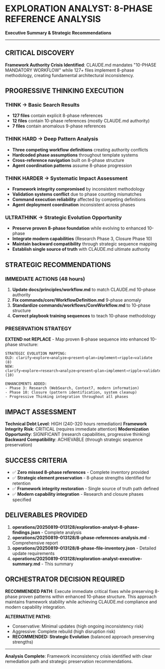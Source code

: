 # EXPLORATION ANALYST: 8-PHASE REFERENCE ANALYSIS
**Executive Summary & Strategic Recommendations**

---

## CRITICAL DISCOVERY

**Framework Authority Crisis Identified**: CLAUDE.md mandates "10-PHASE MANDATORY WORKFLOW" while 127+ files implement 8-phase methodology, creating fundamental architectural inconsistency.

## PROGRESSIVE THINKING EXECUTION

### THINK → Basic Search Results  
- **127 files** contain explicit 8-phase references
- **12 files** contain 10-phase references (mostly CLAUDE.md authority)
- **7 files** contain anomalous 9-phase references

### THINK HARD → Deep Pattern Analysis
- **Three competing workflow definitions** creating authority conflicts
- **Hardcoded phase assumptions** throughout template systems
- **Cross-reference navigation** built on 8-phase structure
- **Agent coordination patterns** assume 8-phase progression

### THINK HARDER → Systematic Impact Assessment
- **Framework integrity compromised** by inconsistent methodology
- **Validation systems conflict** due to phase counting mismatches  
- **Command execution reliability** affected by competing definitions
- **Agent deployment coordination** inconsistent across phases

### ULTRATHINK → Strategic Evolution Opportunity
- **Preserve proven 8-phase foundation** while evolving to enhanced 10-phase
- **Integrate modern capabilities** (Research Phase 3, Closure Phase 10)
- **Maintain backward compatibility** through strategic sequence mapping
- **Establish single source of truth** with CLAUDE.md ultimate authority

## STRATEGIC RECOMMENDATIONS

### IMMEDIATE ACTIONS (48 hours)
1. **Update docs/principles/workflow.md** to match CLAUDE.md 10-phase authority
2. **Fix commands/core/WorkflowDefinition.md** 9-phase anomaly
3. **Standardize commands/workflows/CoreWorkflow.md** to 10-phase structure
4. **Correct playbook training sequences** to teach 10-phase methodology

### PRESERVATION STRATEGY
**EXTEND not REPLACE** - Map proven 8-phase sequence into enhanced 10-phase structure:

```
STRATEGIC EVOLUTION MAPPING:
OLD: clarify→explore→analyze→present→plan→implement→ripple→validate (8)
NEW: clarify→explore→research→analyze→present→plan→implement→ripple→validate→closure (10)

ENHANCEMENTS ADDED:
- Phase 3: Research (WebSearch, Context7, modern information)  
- Phase 10: Closure (pattern identification, system cleanup)
- Progressive Thinking integration throughout all phases
```

## IMPACT ASSESSMENT

**Technical Debt Level**: HIGH (240-320 hours remediation)
**Framework Integrity Risk**: CRITICAL (requires immediate attention)
**Modernization Opportunity**: SIGNIFICANT (research capabilities, progressive thinking)
**Backward Compatibility**: ACHIEVABLE (through strategic sequence preservation)

## SUCCESS CRITERIA

- ✅ **Zero missed 8-phase references** - Complete inventory provided
- ✅ **Strategic element preservation** - 8-phase strengths identified for retention  
- ✅ **Framework integrity restoration** - Single source of truth path defined
- ✅ **Modern capability integration** - Research and closure phases specified

## DELIVERABLES PROVIDED

1. **operations/20250819-013128/exploration-analyst-8-phase-findings.json** - Complete analysis
2. **operations/20250819-013128/8-phase-references-analysis.md** - Comprehensive report  
3. **operations/20250819-013128/8-phase-file-inventory.json** - Detailed update requirements
4. **operations/20250819-013128/exploration-analyst-executive-summary.md** - This summary

## ORCHESTRATOR DECISION REQUIRED

**RECOMMENDED PATH**: Execute immediate critical fixes while preserving 8-phase proven patterns within enhanced 10-phase structure. This approach maintains framework stability while achieving CLAUDE.md compliance and modern capability integration.

**ALTERNATIVE PATHS**: 
- Conservative: Minimal updates (high ongoing inconsistency risk)
- Aggressive: Complete rebuild (high disruption risk)
- **RECOMMENDED: Strategic Evolution** (balanced approach preserving strengths)

---

**Analysis Complete**: Framework inconsistency crisis identified with clear remediation path and strategic preservation recommendations.
